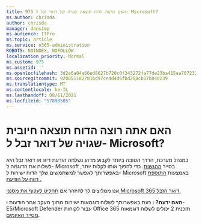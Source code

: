 ```yaml
---
title: 975 האם תרצה הדוח תוצאה שגויה של דואר זבל ל- Microsoft?
ms.author: chrisda
author: chrisda
manager: dansimp
ms.audience: ITPro
ms.topic: article
ms.service: o365-administration
ROBOTS: NOINDEX, NOFOLLOW
localization_priority: Normal
ms.custom: 975
ms.assetid: ''
ms.openlocfilehash: 3d2e6a04a66ed8627b720c0f343272fa77de23ba415aa70723210587585c9b19
ms.sourcegitcommit: 920051182781bd97ce4d4d6fbd268cb37b84d239
ms.translationtype: MT
ms.contentlocale: he-IL
ms.lasthandoff: 08/11/2021
ms.locfileid: "57898505"
---
```

# <a name="would-you-like-to-report-a-spam-false-positive-to-microsoft"></a>האם אתה רוצה הדוח תוצאה חיובית שגויה של דואר זבל ל- Microsoft?

כמנהל מערכת, הדרך הטובה ביותר לקבוע מדוע נשלחה הודעת דיוג או דואר זבל היא לשלוח את הדוגמה ל- Microsoft בסייר [ההגשות](https://protection.office.com/reportsubmission). כדי להפוך אותו לקלות יותר, באפשרותך לאפשר למשתמשים שלך הדוח ישירות ל- Microsoft באמצעות [התוספת דווח על הודעת .](https://appsource.microsoft.com/product/office/WA104381180?src=office&tab=Overview)

אנו ממליצים לך להיזהר אם [תחליט לעקוף את מסנני Microsoft 365 דואר הזבל.](https://docs.microsoft.com/exchange/troubleshoot/antispam/cautions-against-bypassing-spam-filters)

**האם ידעת? :** כעת באפשרותך לשלוח [](https://protection.office.com/messagetrace) דוגמאות ישירות מתוך מעקב אחר הודעות ו- E5/Microsoft Defender עבור לקוחות Office 365 תוכנית 2 יכולים לשלוח דוגמאות [מסייר האיומים](https://docs.microsoft.com/microsoft-365/security/office-365-security/threat-explorer).

